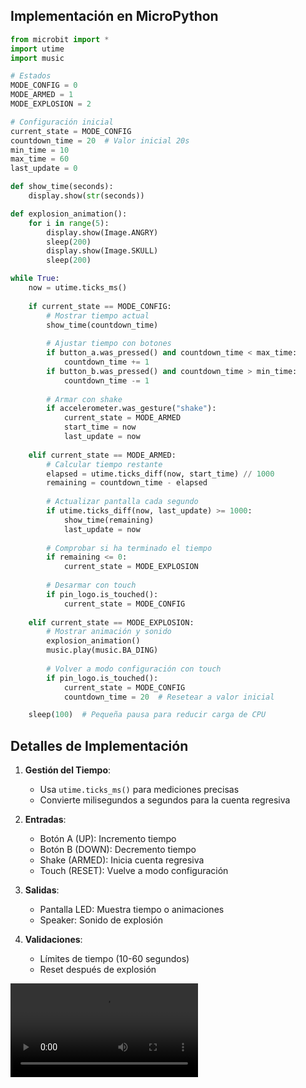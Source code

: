 ## Implementación en MicroPython

```python
from microbit import *
import utime
import music

# Estados
MODE_CONFIG = 0
MODE_ARMED = 1
MODE_EXPLOSION = 2

# Configuración inicial
current_state = MODE_CONFIG
countdown_time = 20  # Valor inicial 20s
min_time = 10
max_time = 60
last_update = 0

def show_time(seconds):
    display.show(str(seconds))

def explosion_animation():
    for i in range(5):
        display.show(Image.ANGRY)
        sleep(200)
        display.show(Image.SKULL)
        sleep(200)

while True:
    now = utime.ticks_ms()
    
    if current_state == MODE_CONFIG:
        # Mostrar tiempo actual
        show_time(countdown_time)
        
        # Ajustar tiempo con botones
        if button_a.was_pressed() and countdown_time < max_time:
            countdown_time += 1
        if button_b.was_pressed() and countdown_time > min_time:
            countdown_time -= 1
            
        # Armar con shake
        if accelerometer.was_gesture("shake"):
            current_state = MODE_ARMED
            start_time = now
            last_update = now
            
    elif current_state == MODE_ARMED:
        # Calcular tiempo restante
        elapsed = utime.ticks_diff(now, start_time) // 1000
        remaining = countdown_time - elapsed
        
        # Actualizar pantalla cada segundo
        if utime.ticks_diff(now, last_update) >= 1000:
            show_time(remaining)
            last_update = now
            
        # Comprobar si ha terminado el tiempo
        if remaining <= 0:
            current_state = MODE_EXPLOSION
            
        # Desarmar con touch
        if pin_logo.is_touched():
            current_state = MODE_CONFIG
            
    elif current_state == MODE_EXPLOSION:
        # Mostrar animación y sonido
        explosion_animation()
        music.play(music.BA_DING)
        
        # Volver a modo configuración con touch
        if pin_logo.is_touched():
            current_state = MODE_CONFIG
            countdown_time = 20  # Resetear a valor inicial

    sleep(100)  # Pequeña pausa para reducir carga de CPU
```

## Detalles de Implementación

1. **Gestión del Tiempo**:
   - Usa `utime.ticks_ms()` para mediciones precisas
   - Convierte milisegundos a segundos para la cuenta regresiva

2. **Entradas**:
   - Botón A (UP): Incremento tiempo
   - Botón B (DOWN): Decremento tiempo
   - Shake (ARMED): Inicia cuenta regresiva
   - Touch (RESET): Vuelve a modo configuración

3. **Salidas**:
   - Pantalla LED: Muestra tiempo o animaciones
   - Speaker: Sonido de explosión

4. **Validaciones**:
   - Límites de tiempo (10-60 segundos)
   - Reset después de explosión

![Video](https://cdn.discordapp.com/attachments/899462124445790261/1361825378636927096/VID_20250415_170551.mp4?ex=68002a37&is=67fed8b7&hm=75cdaa2f7ba0d33e0ecb4eee3186f644da842badb57b184486cc6bfccb57fbbd&)
